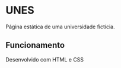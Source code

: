 # UNES
Página estática de uma universidade fictícia.

## Funcionamento

Desenvolvido com HTML e CSS


